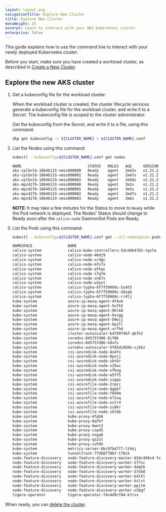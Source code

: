 ```yaml
---
layout: layout.pug
navigationTitle: Explore New Cluster
title: Explore New Cluster
menuWeight: 25
excerpt: Learn to interact with your AKS Kubernetes cluster
enterprise: false
---
```


This guide explains how to use the command line to interact with your newly deployed Kubernetes cluster.

Before you start, make sure you have created a workload cluster, as described in [Create a New Cluster][createnewcluster].

## Explore the new AKS cluster

1.  Get a kubeconfig file for the workload cluster:

    When the workload cluster is created, the cluster lifecycle services generate a kubeconfig file for the workload cluster, and write it to a _Secret_. The kubeconfig file is scoped to the cluster administrator.

    Get the kubeconfig from the _Secret_, and write it to a file, using this command:

    ```sh
    dkp get kubeconfig -c ${CLUSTER_NAME} > ${CLUSTER_NAME}.conf
    ```

1.  List the Nodes using this command:

    ```sh
    kubectl --kubeconfig=${CLUSTER_NAME}.conf get nodes
    ```

    ```sh
    NAME                              STATUS   ROLES   AGE     VERSION
    aks-cplbnlb-18646133-vmss000000   Ready    agent   2m43s   v1.21.2
    aks-cplbnlb-18646133-vmss000001   Ready    agent   2m47s   v1.21.2
    aks-cplbnlb-18646133-vmss000002   Ready    agent   2m58s   v1.21.2
    aks-mpz427b-18646133-vmss000000   Ready    agent   3m1s    v1.21.2
    aks-mpz427b-18646133-vmss000001   Ready    agent   3m1s    v1.21.2
    aks-mpz427b-18646133-vmss000002   Ready    agent   2m47s   v1.21.2
    aks-mpz427b-18646133-vmss000003   Ready    agent   3m6s    v1.21.2
    ```

    <p class="message--note"><strong>NOTE: </strong>It may take a few minutes for the Status to move to <code>Ready</code> while the Pod network is deployed. The Nodes' Status should change to Ready soon after the <code>calico-node</code> DaemonSet Pods are Ready.</p>

1.  List the Pods using this command:

    ```sh
    kubectl --kubeconfig=${CLUSTER_NAME}.conf get --all-namespaces pods
    ```

    ```sh
    NAMESPACE                NAME                                            READY   STATUS     RESTARTS   AGE
    calico-system            calico-kube-controllers-5dcd4b47b5-tgslm        1/1     Running    0          3m58s
    calico-system            calico-node-46dj9                               1/1     Running    0          3m58s
    calico-system            calico-node-crdgc                               1/1     Running    0          3m58s
    calico-system            calico-node-m7s7x                               1/1     Running    0          3m58s
    calico-system            calico-node-qfkqc                               1/1     Running    0          3m57s
    calico-system            calico-node-sfqfm                               1/1     Running    0          3m57s
    calico-system            calico-node-sn67x                               1/1     Running    0          3m53s
    calico-system            calico-node-w2pvt                               1/1     Running    0          3m58s
    calico-system            calico-typha-6f7f59969c-5z4t5                   1/1     Running    0          3m51s
    calico-system            calico-typha-6f7f59969c-ddzqb                   1/1     Running    0          3m58s
    calico-system            calico-typha-6f7f59969c-rr4lj                   1/1     Running    0          3m51s
    kube-system              azure-ip-masq-agent-4f4v6                       1/1     Running    0          4m11s
    kube-system              azure-ip-masq-agent-5xfh2                       1/1     Running    0          4m11s
    kube-system              azure-ip-masq-agent-9hlk8                       1/1     Running    0          4m8s
    kube-system              azure-ip-masq-agent-9vsgg                       1/1     Running    0          4m16s
    kube-system              azure-ip-masq-agent-b9wjj                       1/1     Running    0          3m57s
    kube-system              azure-ip-masq-agent-kpjtl                       1/1     Running    0          3m53s
    kube-system              azure-ip-masq-agent-vr7hd                       1/1     Running    0          3m57s
    kube-system              cluster-autoscaler-b4789f4bf-qkfk2              0/1     Init:0/1   0          3m28s
    kube-system              coredns-845757d86-9jf8b                         1/1     Running    0          5m29s
    kube-system              coredns-845757d86-h4xfs                         1/1     Running    0          4m
    kube-system              coredns-autoscaler-5f85dc856b-xjb5z             1/1     Running    0          5m23s
    kube-system              csi-azuredisk-node-4n4fx                        3/3     Running    0          3m53s
    kube-system              csi-azuredisk-node-8pnjj                        3/3     Running    0          3m57s
    kube-system              csi-azuredisk-node-sbt6r                        3/3     Running    0          3m57s
    kube-system              csi-azuredisk-node-v25wc                        3/3     Running    0          4m16s
    kube-system              csi-azuredisk-node-vfbxg                        3/3     Running    0          4m11s
    kube-system              csi-azuredisk-node-w5ff5                        3/3     Running    0          4m11s
    kube-system              csi-azuredisk-node-zzgqx                        3/3     Running    0          4m8s
    kube-system              csi-azurefile-node-2rpcc                        3/3     Running    0          3m57s
    kube-system              csi-azurefile-node-4gqkf                        3/3     Running    0          4m11s
    kube-system              csi-azurefile-node-f6k8m                        3/3     Running    0          4m16s
    kube-system              csi-azurefile-node-k72xq                        3/3     Running    0          4m8s
    kube-system              csi-azurefile-node-vx7r4                        3/3     Running    0          3m53s
    kube-system              csi-azurefile-node-zc8kr                        3/3     Running    0          4m11s
    kube-system              csi-azurefile-node-zkl6b                        3/3     Running    0          3m57s
    kube-system              kube-proxy-4fpb6                                1/1     Running    0          3m53s
    kube-system              kube-proxy-6qfbf                                1/1     Running    0          4m16s
    kube-system              kube-proxy-6wnt2                                1/1     Running    0          4m8s
    kube-system              kube-proxy-cspd5                                1/1     Running    0          3m57s
    kube-system              kube-proxy-nsgq6                                1/1     Running    0          4m11s
    kube-system              kube-proxy-qz2st                                1/1     Running    0          4m11s
    kube-system              kube-proxy-zvh9k                                1/1     Running    0          3m57s
    kube-system              metrics-server-6bc97b47f7-ltkkj                 1/1     Running    0          5m28s
    kube-system              tunnelfront-77d68f78bf-t78ck                    1/1     Running    0          5m23s
    node-feature-discovery   node-feature-discovery-master-65dc499cd-fxwb5   1/1     Running    0          3m28s
    node-feature-discovery   node-feature-discovery-worker-277xc             1/1     Running    0          3m28s
    node-feature-discovery   node-feature-discovery-worker-4dq5k             1/1     Running    0          3m28s
    node-feature-discovery   node-feature-discovery-worker-57nb8             1/1     Running    0          3m28s
    node-feature-discovery   node-feature-discovery-worker-b4lkl             1/1     Running    0          3m28s
    node-feature-discovery   node-feature-discovery-worker-kslst             1/1     Running    0          3m28s
    node-feature-discovery   node-feature-discovery-worker-ppjtm             1/1     Running    0          3m28s
    node-feature-discovery   node-feature-discovery-worker-x5bgf             1/1     Running    0          3m28s
    tigera-operator          tigera-operator-74c4d9cf84-k7css                1/1     Running    0          5m25s
    ```

When ready, you can [delete the cluster][aa-delete].

[aa-replace-node]: ../aa-replace-node
[aa-delete]: ../aa-delete
[install_docker]: https://docs.docker.com/get-docker/
[install_clusterawsadm]: https://github.com/kubernetes-sigs/cluster-api-provider-aws/releases
[install_kubectl]: https://kubernetes.io/docs/tasks/tools/#kubectl
[capa]: https://github.com/kubernetes-sigs/cluster-api-provider-aws
[createnewcluster]: ../aa-new
